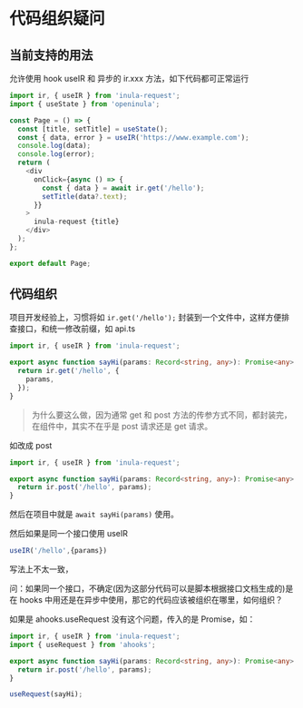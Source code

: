 
# 代码组织疑问

## 当前支持的用法

允许使用 hook useIR 和 异步的 ir.xxx 方法，如下代码都可正常运行

```ts
import ir, { useIR } from 'inula-request';
import { useState } from 'openinula';

const Page = () => {
  const [title, setTitle] = useState();
  const { data, error } = useIR('https://www.example.com');
  console.log(data);
  console.log(error);
  return (
    <div
      onClick={async () => {
        const { data } = await ir.get('/hello');
        setTitle(data?.text);
      }}
    >
      inula-request {title}
    </div>
  );
};

export default Page;
```

## 代码组织

项目开发经验上，习惯将如 `ir.get('/hello');` 封装到一个文件中，这样方便排查接口，和统一修改前缀，如 api.ts

```ts
import ir, { useIR } from 'inula-request';

export async function sayHi(params: Record<string, any>): Promise<any> {
  return ir.get('/hello', {
    params,
  });
}
```

> 为什么要这么做，因为通常 get 和 post 方法的传参方式不同，都封装完，在组件中，其实不在乎是 post 请求还是 get 请求。

如改成 post 

```ts
import ir, { useIR } from 'inula-request';

export async function sayHi(params: Record<string, any>): Promise<any> {
  return ir.post('/hello', params);
}
```

然后在项目中就是  `await sayHi(params)` 使用。

然后如果是同一个接口使用 useIR

```ts
useIR('/hello',{params})
```

写法上不太一致，

问：如果同一个接口，不确定(因为这部分代码可以是脚本根据接口文档生成的)是在 hooks 中用还是在异步中使用，那它的代码应该被组织在哪里，如何组织？

如果是 ahooks.useRequest 没有这个问题，传入的是 Promise，如：

```ts
import ir, { useIR } from 'inula-request';
import { useRequest } from 'ahooks';

export async function sayHi(params: Record<string, any>): Promise<any> {
  return ir.post('/hello', params);
}

useRequest(sayHi);
```